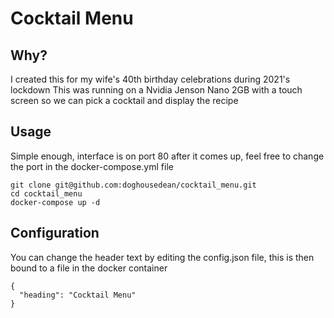 # Cocktail Menu


## Why?

I created this for my wife's 40th birthday celebrations during 2021's lockdown
This was running on a Nvidia Jenson Nano 2GB with a touch screen 
so we can pick a cocktail and display the recipe

## Usage

Simple enough, interface is on port 80 after it comes up, 
feel free to change the port in the docker-compose.yml file

	git clone git@github.com:doghousedean/cocktail_menu.git
	cd cocktail_menu
	docker-compose up -d

## Configuration

You can change the header text by editing the config.json file, this is then bound to a file in the docker container

	{
	  "heading": "Cocktail Menu"
	}
	
